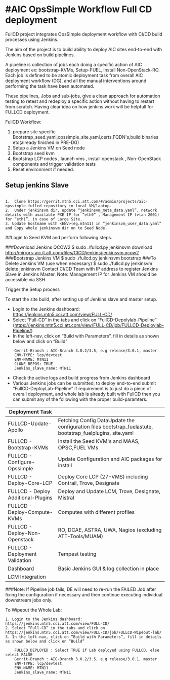 #AIC OpsSimple Workflow Full CD deployment
==============================
FullCD project integrates OpsSimple deployment workflow with CI/CD build processes using Jenkins. 

The aim of the project is to build ability to deploy AIC sites end-to-end with Jenkins based on build pipelines. 

A pipeline is collection of jobs each doing a specific action of AIC deployment ex: bootstrap-KVMs, Setup-FUEL, install 
Non-OpenStack-RO. Each job is defined to be atomic deployment task from overall AIC deployment workflow (DG), and all the 
manual interventions around performing the task have been automated. 

These pipelines, Jobs and sub-jobs, give a clean approach for automation testing to retest and redeploy a specific action 
without having to restart from scratch. Having clear idea on how jenkins work will be helpfull for FULLCD deployment.

FullCD Workflow: 
1. prepare site specific Bootstrap_seed.yaml,opssimple_site.yaml,certs,FQDN's,build binaries etc(already finished in PRE-DG)
2. Setup a Jenkins VM on Seed node
3. Bootstrap seed kvm
4. Bootstrap LCP nodes , launch vms , install openstack , Non-OpenStack components and trigger validation tests
5. Reset environment if needed.

## Setup jenkins Slave	
~~~

1.	Clone https://gerrit.mtn5.cci.att.com/#/admin/projects/aic-opssimple-fullcd repository in local VM/laptop.
2.	Under jenkinsvm dir, update “jenkinsvm_meta_data.yaml”, network details with available PXE IP for “eth0” , Management IP (vlan 2001) for “eth1”, in case of Large Site.
3. Update hostname with <ENV>(eg.mtn11) in “jenkinsvm_user_data.yaml” and Copy whole jenkinsvm dir on to Seed Node.
~~~
##Login to Seed KVM and perform following steps.

###Download Jenkins QCOW2
    $ sudo ./fullcd.py jenkinsvm download http://mirrors-aic.it.att.com/files/CICD/jenkins/jenkinsvm.qcow2
###Bootstrap Jenkins VM
    $ sudo ./fullcd.py jenkinsvm bootstrap
###To Delete Jenkins VM (use when necessary)
   $ sudo ./fullcd.py jenkinsvm delete jenkinsvm
Contact CI/CD Team with IP address to register Jenkins Slave in Jenkins Master.
Note:
	Management IP for Jenkins VM should be accessible via SSH.
	
Trigger the Setup process

To start the site build, after setting up of Jenkins slave and master setup. 
-	Login to the Jenkins dashboard:  https://jenkins.mtn5.cci.att.com/view/FULL-CD/
-	Select “Full-CD” in the tabs and click on “FullCD-Depolylab-Pipeline” (https://jenkins.mtn5.cci.att.com/view/FULL-CD/job/FULLCD-Deploylab-Pipeline/) 
-	In the left-nav, click on “Build with Parameters”, fill in details as shown below and click on “Build” 
~~~
	Gerrit-Branch : AIC-Branch 3.0.2/3.5, e.g release/3.0.1, master      
	ENV-TYPE: lcp/devtest 
	ENV-NAME: MTN11
	CLONE_REPOS: TRUE 
	Jenkins_slave_name: MTN11
~~~
-	Check the active logs and build progress from Jenkins dashboard 
-	Various Jenkins jobs can be submitted, to deploy end-to-end submit “FullCD-DeployLab-Pipeline” if requirement is to just do a piece of overall deployment,
 and whole lab is already built with FullCD then you can submit any of the following with the proper build-paramters. 
 
 | **Deployment Task** |  | 
| --- | --- | 
| FULLCD-Update-Apollo | Fetching Config DataUpdate the configuration files bootstrap_fuelastute, bootstrap_fuelplugins, site.yaml | 
| FULLCD - Bootstrap-KVMs | Install the Seed KVM's and MAAS, OPSC,FUEL VMs | 
|FULLCD - Configure-Opssimple | Update Configuration and AIC packages for install |
|FULLCD - Deploy-Core-LCP | Deploy Core LCP (27-VMS) including Contrail, Trove, Designate |
| FULLCD - Deploy Additional-Plugins |	Deploy and Update LCM, Trove, Designate, Mistral|
| FULLCD - Deploy-Compute-KVMs | Computes with different profiles
| FULLCD - Deploy-Non-Openstack | RO, DCAE, ASTRA, UWA, Nagios (excluding ATT-Tools/MUAM)
| FULLCD - Deployment Validation | Tempest testing
| Dashboard |  Basic Jenkins GUI & log collection in place |
| LCM Integration |

###Note:
If Pipeline job fails, DE will need to re-run the FAILED Job after fixing the configuration if necessary and then continue executing individual downstream jobs only.

To Wipeout the Whole Lab:
~~~
1. Login to the Jenkins dashboard:  https://jenkins.mtn5.cci.att.com/view/FULL-CD/
2. Select “Full-CD” in the tabs and click on https://jenkins.mtn5.cci.att.com/view/FULL-CD/job/FULLCD-Wipeout-lab/ 
3. In the left-nav, click on “Build with Parameters”, fill in details as shown below and click on “Build” 

	FULLCD_DEPLOYED : Select TRUE if Lab deployed using FULLCD, else select FALSE
	Gerrit-Branch : AIC-Branch 3.0.2/3.5, e.g release/3.0.1, master      
	ENV-TYPE: lcp/devtest 
	ENV-NAME: MTN11
	Jenkins_slave_name: MTN11
~~~



